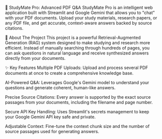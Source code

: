 🧠 StudyMate Pro: Advanced PDF Q&A
StudyMate Pro is an intelligent web application built with Streamlit and Google Gemini that allows you to "chat" with your PDF documents. Upload your study materials, research papers, or any PDF file, and get accurate, context-aware answers backed by source citations.

🚀 About The Project
This project is a powerful Retrieval-Augmented Generation (RAG) system designed to make studying and research more efficient. Instead of manually searching through hundreds of pages, you can ask questions in natural language and receive synthesized answers directly from your documents.

✨ Key Features
Multiple PDF Uploads: Upload and process several PDF documents at once to create a comprehensive knowledge base.

AI-Powered Q&A: Leverages Google's Gemini model to understand your questions and generate coherent, human-like answers.

Precise Source Citations: Every answer is supported by the exact source passages from your documents, including the filename and page number.

Secure API Key Handling: Uses Streamlit's secrets management to keep your Google Gemini API key safe and private.

Adjustable Context: Fine-tune the context chunk size and the number of source passages used for generating answers.
